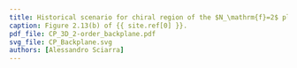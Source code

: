 ```yaml
---
title: Historical scenario for chiral region of the $N_\mathrm{f}=2$ plane
caption: Figure 2.13(b) of {{ site.ref[0] }}.
pdf_file: CP_3D_2-order_backplane.pdf
svg_file: CP_Backplane.svg
authors: [Alessandro Sciarra]
---
```


